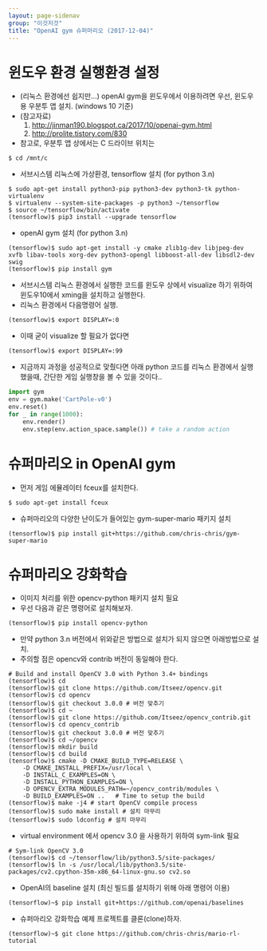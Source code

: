```yaml
---
layout: page-sidenav
group: "이것저것"
title: "OpenAI gym 슈퍼마리오 (2017-12-04)"
---
```


# 윈도우 환경 실행환경 설정
- (리눅스 환경에선 쉽지만...) openAI gym을 윈도우에서 이용하려면 우선, 윈도우용 우분투 앱 설치. (windows 10 기준)
- (참고자료)
  1. http://jinman190.blogspot.ca/2017/10/openai-gym.html
  2. http://prolite.tistory.com/830
- 참고로, 우분투 앱 상에서는 C 드라이브 위치는
```shell
$ cd /mnt/c
```
- 서브시스템 리눅스에 가상환경, tensorflow 설치 (for python 3.n)
```shell
$ sudo apt-get install python3-pip python3-dev python3-tk python-virtualenv
$ virtualenv --system-site-packages -p python3 ~/tensorflow
$ source ~/tensorflow/bin/activate
(tensorflow)$ pip3 install --upgrade tensorflow
```
- openAI gym 설치 (for python 3.n)
```shell
(tensorflow)$ sudo apt-get install -y cmake zlib1g-dev libjpeg-dev xvfb libav-tools xorg-dev python3-opengl libboost-all-dev libsdl2-dev swig
(tensorflow)$ pip install gym
```

- 서브시스템 리눅스 환경에서 실행한 코드를 윈도우 상에서 visualize 하기 위하여 윈도우10에서 xming을 설치하고 실행한다.
- 리눅스 환경에서 다음명령어 실행.
```shell
(tensorflow)$ export DISPLAY=:0
```
- 이때 굳이 visualize 할 필요가 없다면
```shell
(tensorflow)$ export DISPLAY=:99
```
- 지금까지 과정을 성공적으로 맞췄다면 아래 python 코드를 리눅스 환경에서 실행했을때, 간단한 게임 실행창을 볼 수 있을 것이다..
```python
import gym
env = gym.make('CartPole-v0')
env.reset()
for _ in range(1000):
    env.render()
    env.step(env.action_space.sample()) # take a random action
```

# 슈퍼마리오 in OpenAI gym
- 먼저 게임 에뮬레이터 fceux를 설치한다.
```shell
$ sudo apt-get install fceux
```

- 슈퍼마리오의 다양한 난이도가 들어있는 gym-super-mario 패키지 설치
```shell
(tensorflow)$ pip install git+https://github.com/chris-chris/gym-super-mario
```

# 슈퍼마리오 강화학습
- 이미지 처리를 위한 opencv-python 패키지 설치 필요  
- 우선 다음과 같은 명령어로 설치해보자.
```shell
(tensorflow)$ pip install opencv-python
```
- 만약 python 3.n 버전에서 위와같은 방법으로 설치가 되지 않으면 아래방법으로 설치.
- 주의할 점은 opencv와 contrib 버전이 동일해야 한다.
```shell
# Build and install OpenCV 3.0 with Python 3.4+ bindings
(tensorflow)$ cd
(tensorflow)$ git clone https://github.com/Itseez/opencv.git
(tensorflow)$ cd opencv
(tensorflow)$ git checkout 3.0.0 # 버전 맞추기
(tensorflow)$ cd ~
(tensorflow)$ git clone https://github.com/Itseez/opencv_contrib.git
(tensorflow)$ cd opencv_contrib
(tensorflow)$ git checkout 3.0.0 # 버전 맞추기
(tensorflow)$ cd ~/opencv
(tensorflow)$ mkdir build
(tensorflow)$ cd build
(tensorflow)$ cmake -D CMAKE_BUILD_TYPE=RELEASE \
    -D CMAKE_INSTALL_PREFIX=/usr/local \
    -D INSTALL_C_EXAMPLES=ON \
    -D INSTALL_PYTHON_EXAMPLES=ON \
    -D OPENCV_EXTRA_MODULES_PATH=~/opencv_contrib/modules \
    -D BUILD_EXAMPLES=ON ..   # Time to setup the build
(tensorflow)$ make -j4 # start OpenCV compile process
(tensorflow)$ sudo make install # 설치 마무리
(tensorflow)$ sudo ldconfig # 설치 마무리
```
- virtual environment 에서 opencv 3.0 을 사용하기 위하여 sym-link 필요
```shell
# Sym-link OpenCV 3.0
(tensorflow)$ cd ~/tensorflow/lib/python3.5/site-packages/
(tensorflow)$ ln -s /usr/local/lib/python3.5/site-packages/cv2.cpython-35m-x86_64-linux-gnu.so cv2.so
```
- OpenAI의 baseline 설치 (최신 빌드를 설치하기 위해 아래 명령어 이용)
```shell
(tensorflow)~$ pip install git+https://github.com/openai/baselines
```
- 슈퍼마리오 강화학습 예제 프로젝트를 클론(clone)하자.
```shell
(tensorflow)~$ git clone https://github.com/chris-chris/mario-rl-tutorial
```
